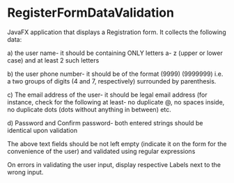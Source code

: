 # RegisterFormDataValidation
JavaFX application that displays a Registration form. It collects the following data:

a) the user name- it should be containing ONLY letters a- z (upper or lower case) and at
least 2 such letters

b) the user phone number- it should be of the format (9999) (9999999) i.e. a two groups of
digits (4 and 7, respectively) surrounded by parenthesis.

c) The email address of the user- it should be legal email address (for instance, check for
the following at least- no duplicate @, no spaces inside, no duplicate dots (dots without
anything in between) etc.

d) Password and Confirm password- both entered strings should be identical upon
validation

The above text fields should be not left empty (indicate it on the form for the convenience of the
user) and validated using regular expressions

On errors in validating the user input, display respective Labels next to the wrong input. 
